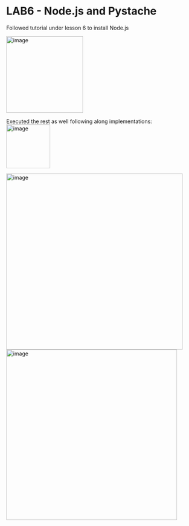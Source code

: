 # LAB6 - Node.js and Pystache

Followed tutorial under lesson 6 to install Node.js


<img width="203" alt="image" src="https://github.com/will-chimbay/CPE322/assets/123396327/b0592e75-a213-4769-8e3c-f69fc11222bf">


Executed the rest as well following along implementations:
<img width="116" alt="image" src="https://github.com/will-chimbay/CPE322/assets/123396327/ad0a9709-bb15-491a-a922-8feada44510c">


<img width="467" alt="image" src="https://github.com/will-chimbay/CPE322/assets/123396327/9ddc6482-6704-4aa3-be81-f47f1148a35a">


<img width="452" alt="image" src="https://github.com/will-chimbay/CPE322/assets/123396327/4d5cb89b-9230-4c93-a512-7c12f08dee94">
